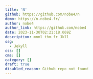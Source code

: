 ```yaml
---
title: 'N'
github: https://github.com/nobe4/n
demo: https://n.nobe4.fr/
author: nobe4
author_link: https://github.com/nobe4
date: 2023-11-30T02:21:18.069Z
description: mnml thm fr Jkll
ssg:
  - Jekyll
css: []
cms: []
category: []
draft: true
disabled_reason: Github repo not found
---
```

